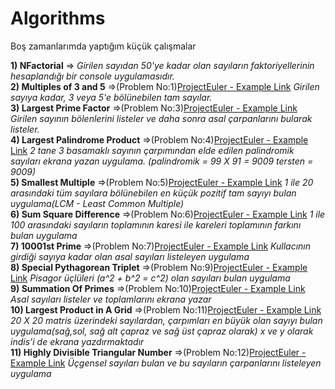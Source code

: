 # Algorithms
Boş zamanlarımda yaptığım küçük çalışmalar

**1) NFactorial** => *Girilen sayıdan 50'ye kadar olan sayıların faktoriyellerinin hesaplandığı bir console uygulamasıdır.* <br/>
**2) Multiples of 3 and 5** =>(Problem No:1)[ProjectEuler - Example Link](https://projecteuler.net/problem=1) *Girilen sayıya kadar, 3 veya 5'e bölünebilen tam sayılar.* <br/>
**3) Largest Prime Factor** =>(Problem No:3)[ProjectEuler - Example Link](https://projecteuler.net/problem=3) *Girilen sayının bölenlerini listeler ve daha sonra asal çarpanlarını bularak listeler.* <br/>
**4) Largest Palindrome Product** =>(Problem No:4)[ProjectEuler - Example Link](https://projecteuler.net/problem=4) *2 tane 3 basamaklı sayının çarpımından elde edilen palindromik sayıları ekrana yazan uygulama. (palindromik = 99 X 91 = 9009 tersten = 9009)* <br/>
**5) Smallest Multiple** =>(Problem No:5)[ProjectEuler - Example Link](https://projecteuler.net/problem=5) *1 ile 20 arasındaki tüm sayılara bölünebilen en küçük pozitif tam sayıyı bulan uygulama(LCM - Least Common Multiple)* <br/>
**6) Sum Square Difference** =>(Problem No:6)[ProjectEuler - Example Link](https://projecteuler.net/problem=6) *1 ile 100 arasındaki sayıların toplamının karesi ile kareleri toplamının farkını bulan uygulama* <br/>
**7) 10001st Prime** =>(Problem No:7)[ProjectEuler - Example Link](https://projecteuler.net/problem=7) *Kullacının girdiği sayıya kadar olan asal sayıları listeleyen uygulama* <br/>
**8) Special Pythagorean Triplet** =>(Problem No:9)[ProjectEuler - Example Link](https://projecteuler.net/problem=9) *Pisagor üçlüleri (a^2 + b^2 = c^2) olan sayıları bulan uygulama* <br/>
**9) Summation Of Primes** =>(Problem No:10)[ProjectEuler - Example Link](https://projecteuler.net/problem=10) *Asal sayıları listeler ve toplamlarını ekrana yazar* <br/>
**10) Largest Product in A Grid** =>(Problem No:11)[ProjectEuler - Example Link](https://projecteuler.net/problem=11) *20 X 20 matris üzerindeki sayılardan, çarpımları en büyük olan sayıyı bulan uygulama(sağ,sol, sağ alt çapraz ve sağ üst çapraz olarak) x ve y olarak indis'i de ekrana yazdırmaktadır* <br/>
**11) Highly Divisible Triangular Number** =>(Problem No:12)[ProjectEuler - Example Link](https://projecteuler.net/problem=12) *Üçgensel sayıları bulan ve bu sayıların çarpanlarını listeleyen uygulama* <br/>

